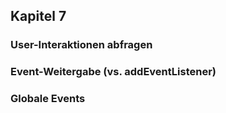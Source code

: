 ## Kapitel 7
### User-Interaktionen abfragen
### Event-Weitergabe (vs. addEventListener)
### Globale Events
